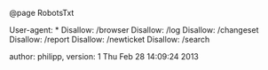 @page RobotsTxt

User-agent: \* Disallow: /browser Disallow: /log Disallow: /changeset
Disallow: /report Disallow: /newticket Disallow: /search

author: philipp, version: 1 Thu Feb 28 14:09:24 2013
